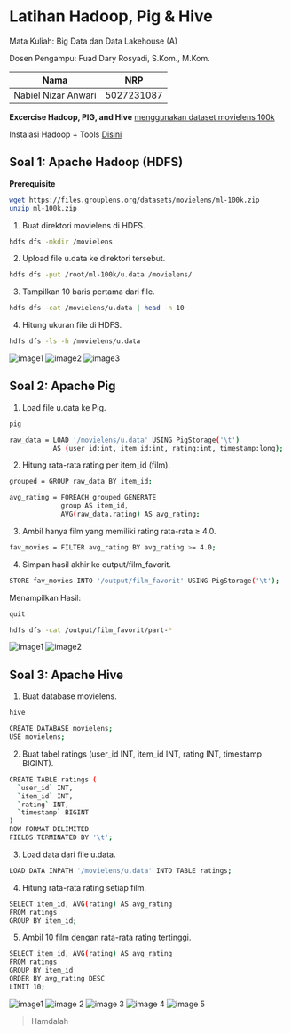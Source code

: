 # Latihan Hadoop, Pig & Hive

Mata Kuliah: Big Data dan Data Lakehouse (A)

Dosen Pengampu: Fuad Dary Rosyadi, S.Kom., M.Kom.

| Nama | NRP |
| :--------: | :-------: |
| Nabiel Nizar Anwari | 5027231087 |

**Excercise Hadoop, PIG, and Hive**
[menggunakan dataset movielens 100k](https://grouplens.org/datasets/movielens/)

Instalasi Hadoop + Tools [Disini](https://hub.docker.com/r/silicoflare/hadoop)


## Soal 1: Apache Hadoop (HDFS)

**Prerequisite**
```bash
wget https://files.grouplens.org/datasets/movielens/ml-100k.zip
unzip ml-100k.zip
```

1. Buat direktori movielens di HDFS.
```bash
hdfs dfs -mkdir /movielens
```
2. Upload file u.data ke direktori tersebut.
```bash
hdfs dfs -put /root/ml-100k/u.data /movielens/
```
3. Tampilkan 10 baris pertama dari file.
```bash
hdfs dfs -cat /movielens/u.data | head -n 10
```
4. Hitung ukuran file di HDFS.
```bash
hdfs dfs -ls -h /movielens/u.data
```


![image1](https://github.com/bielnzar/BigData/blob/main/Hadoop/Tugas1/HDFS/1.png)
![image2](https://github.com/bielnzar/BigData/blob/main/Hadoop/Tugas1/HDFS/2.png)
![image3](https://github.com/bielnzar/BigData/blob/main/Hadoop/Tugas1/HDFS/3.png)


## Soal 2: Apache Pig

1. Load file u.data ke Pig.
```bash
pig

raw_data = LOAD '/movielens/u.data' USING PigStorage('\t')
           AS (user_id:int, item_id:int, rating:int, timestamp:long);
```

2. Hitung rata-rata rating per item_id (film).
```bash
grouped = GROUP raw_data BY item_id;

avg_rating = FOREACH grouped GENERATE
             group AS item_id,
             AVG(raw_data.rating) AS avg_rating;
```

3. Ambil hanya film yang memiliki rating rata-rata ≥ 4.0.
```bash
fav_movies = FILTER avg_rating BY avg_rating >= 4.0;
```

4. Simpan hasil akhir ke output/film_favorit.
```bash
STORE fav_movies INTO '/output/film_favorit' USING PigStorage('\t');
```

Menampilkan Hasil:
```bash
quit

hdfs dfs -cat /output/film_favorit/part-*
```

![image1](https://github.com/bielnzar/BigData/blob/main/Hadoop/Tugas1/PIG/1.png)
![image2](https://github.com/bielnzar/BigData/blob/main/Hadoop/Tugas1/PIG/2.png)


## Soal 3: Apache Hive

1. Buat database movielens.
```bash
hive

CREATE DATABASE movielens;
USE movielens;
```

2. Buat tabel ratings (user_id INT, item_id INT, rating INT, timestamp BIGINT).
```bash
CREATE TABLE ratings (
  `user_id` INT,
  `item_id` INT,
  `rating` INT,
  `timestamp` BIGINT
)
ROW FORMAT DELIMITED
FIELDS TERMINATED BY '\t';
```

3. Load data dari file u.data.
```bash
LOAD DATA INPATH '/movielens/u.data' INTO TABLE ratings;
```

4. Hitung rata-rata rating setiap film.
```bash
SELECT item_id, AVG(rating) AS avg_rating
FROM ratings
GROUP BY item_id;
```

5. Ambil 10 film dengan rata-rata rating tertinggi.
```bash
SELECT item_id, AVG(rating) AS avg_rating
FROM ratings
GROUP BY item_id
ORDER BY avg_rating DESC
LIMIT 10;
```

![image1](https://github.com/bielnzar/BigData/blob/main/Hadoop/Tugas1/HIVE/1.png)
![image 2](https://github.com/bielnzar/BigData/blob/main/Hadoop/Tugas1/HIVE/2.png)
![image 3](https://github.com/bielnzar/BigData/blob/main/Hadoop/Tugas1/HIVE/3.png)
![image 4](https://github.com/bielnzar/BigData/blob/main/Hadoop/Tugas1/HIVE/4.png)
![image 5](https://github.com/bielnzar/BigData/blob/main/Hadoop/Tugas1/HIVE/5.png)

> Hamdalah